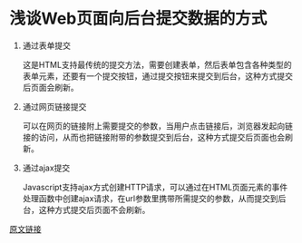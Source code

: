 # 浅谈Web页面向后台提交数据的方式

1. 通过表单提交

    这是HTML支持最传统的提交方法，需要创建表单，然后表单包含各种类型的表单元素，还要有一个提交按钮，通过提交按钮来提交到后台，这种方式提交后页面会刷新。

2. 通过网页链接提交

    可以在网页的链接附上需要提交的参数，当用户点击链接后，浏览器发起向链接的访问，从而也把链接附带的参数提交到后台，这种方式提交后页面也会刷新。

3. 通过ajax提交

    Javascript支持ajax方式创建HTTP请求，可以通过在HTML页面元素的事件处理函数中创建ajax请求，在url参数里携带所需提交的参数，从而提交到后台，这种方式提交后页面不会刷新。


[原文链接](http://www.jb51.net/article/93363.htm)
